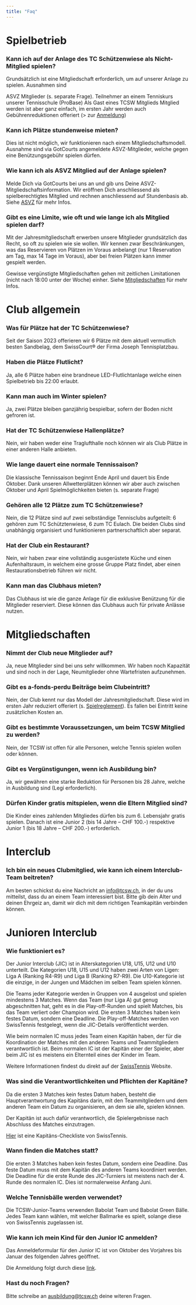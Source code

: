 ```yaml
---
title: "Faq"
---
```


# Spielbetrieb

### Kann ich auf der Anlage des TC Schützenwiese als Nicht-Mitglied spielen?

Grundsätzlich ist eine Mitgliedschaft erforderlich, um auf unserer Anlage zu spielen. Ausnahmen sind

ASVZ Mitglieder (s. separate Frage).
Teilnehmer an einem Tenniskurs unserer Tennisschule (ProBase)
Als Gast eines TCSW Mitglieds
Mitglied werden ist aber ganz einfach, im ersten Jahr werden auch Gebührenreduktionen offeriert (> zur [Anmeldung](/subscribe))

### Kann ich Plätze stundenweise mieten?

Dies ist nicht möglich, wir funktionieren nach einem Mitgliedschaftsmodell. Ausnahme sind via GotCourts angemeldete ASVZ-Mitglieder, welche gegen eine Benützungsgebühr spielen dürfen.

### Wie kann ich als ASVZ Mitglied auf der Anlage spielen?

Melde Dich via GotCourts bei uns an und gib uns Deine ASVZ-Mitgliedschaftsinformation. Wir eröffnen Dich anschliessend als spielberechtigtes Mitglied und rechnen anschliessend auf Stundenbasis ab. Siehe [ASVZ](/asvz) für mehr Infos.

### Gibt es eine Limite, wie oft und wie lange ich als Mitglied spielen darf?

Mit der Jahresmitgliedschaft erwerben unsere Mitglieder grundsätzlich das Recht, so oft zu spielen wie sie wollen. Wir kennen zwar Beschränkungen, was das Reservieren von Plätzen im Voraus anbelangt (nur 1 Reservation am Tag, max 14 Tage im Voraus), aber bei freien Plätzen kann immer gespielt werden.

Gewisse vergünstigte Mitgliedschaften gehen mit zeitlichen Limitationen (nicht nach 18:00 unter der Woche) einher. Siehe [Mitgliedschaften](/membership) für mehr Infos.

# Club allgemein

### Was für Plätze hat der TC Schützenwiese?

Seit der Saison 2023 offerieren wir 6 Plätze mit dem aktuell vermutlich besten Sandbelag, dem SwissCourt® der Firma Joseph Tennisplatzbau.

### Haben die Plätze Flutlicht?

Ja, alle 6 Plätze haben eine brandneue LED-Flutlichtanlage welche einen Spielbetrieb bis 22:00 erlaubt.

### Kann man auch im Winter spielen?

Ja, zwei Plätze bleiben ganzjährig bespielbar, sofern der Boden nicht gefroren ist.

### Hat der TC Schützenwiese Hallenplätze?

Nein, wir haben weder eine Traglufthalle noch können wir als Club Plätze in einer anderen Halle anbieten.

### Wie lange dauert eine normale Tennissaison?

Die klassische Tennissaison beginnt Ende April und dauert bis Ende Oktober. Dank unseren Allwetterplätzen können wir aber auch zwischen Oktober und April Spielmöglichkeiten bieten (s. separate Frage)

### Gehören alle 12 Plätze zum TC Schützenwiese?

Nein, die 12 Plätze sind auf zwei selbständige Tennisclubs aufgeteilt: 6 gehören zum TC Schütztenwiese, 6 zum TC Eulach. Die beiden Clubs sind unabhängig organisiert und funktionieren partnerschaftlich aber separat.

### Hat der Club ein Restaurant?

Nein, wir haben zwar eine vollständig ausgerüstete Küche und einen Aufenhaltsraum, in welchem eine grosse Gruppe Platz findet, aber einen Restaurationsbetrieb führen wir nicht.

### Kann man das Clubhaus mieten?

Das Clubhaus ist wie die ganze Anlage für die exklusive Benützung für die Mitglieder reserviert. Diese können das Clubhaus auch für private Anlässe nutzen.

# Mitgliedschaften

### Nimmt der Club neue Mitglieder auf?

Ja, neue Mitglieder sind bei uns sehr willkommen. Wir haben noch Kapazität und sind noch in der Lage, Neumitglieder ohne Wartefristen aufzunehmen.

### Gibt es a-fonds-perdu Beiträge beim Clubeintritt?

Nein, der Club kennt nur das Modell der Jahresmitgliedschaft. Diese wird im ersten Jahr reduziert offeriert (s. [Spielreglement](/pdf/spielreglement.pdf)). Es fallen bei Eintritt keine zusätzlichen Kosten an.

### Gibt es bestimmte Voraussetzungen, um beim TCSW Mitglied zu werden?

Nein, der TCSW ist offen für alle Personen, welche Tennis spielen wollen oder können.

### Gibt es Vergünstigungen, wenn ich Ausbildung bin?

Ja, wir gewähren eine starke Reduktion für Personen bis 28 Jahre, welche in Ausbildung sind (Legi erforderlich).

### Dürfen Kinder gratis mitspielen, wenn die Eltern Mitglied sind?

Die Kinder eines zahlenden Mitgliedes dürfen bis zum 6. Lebensjahr gratis spielen. Danach ist eine Junior 2 (bis 14 Jahre – CHF 100.-) respektive Junior 1 (bis 18 Jahre – CHF 200.-) erforderlich.

# Interclub

### Ich bin ein neues Clubmitglied, wie kann ich einem Interclub-Team beitreten?

Am besten schickst du eine Nachricht an info@tcsw.ch, in der du uns mitteilst, dass du an einem Team interessiert bist. Bitte gib dein Alter und deinen Ehrgeiz an, damit wir dich mit dem richtigen Teamkapitän verbinden können.

# Junioren Interclub

### Wie funktioniert es?

Der Junior Interclub (JIC) ist in Alterskategorien U18, U15, U12 und U10 unterteilt.
Die Kategorien U18, U15 und U12 haben zwei Arten von Ligen: Liga A (Ranking R4-R9) und Liga B (Ranking R7-R9).
Die U10-Kategorie ist die einzige, in der Jungen und Mädchen im selben Team spielen können.

Die Teams jeder Kategorie werden in Gruppen von 4 ausgelost und spielen mindestens 3 Matches. Wenn das Team (nur Liga A) gut genug abgeschnitten hat, geht es in die Play-off-Runden und spielt Matches, bis das Team verliert oder Champion wird.
Die ersten 3 Matches haben kein festes Datum, sondern eine Deadline. Die Play-off-Matches werden von SwissTennis festgelegt, wenn die JIC-Details veröffentlicht werden.

Wie beim normalen IC muss jedes Team einen Kapitän haben, der für die Koordination der Matches mit den anderen Teams und Teammitgliedern verantwortlich ist. Beim normalen IC ist der Kapitän einer der Spieler, aber beim JIC ist es meistens ein Elternteil eines der Kinder im Team.

Weitere Informationen findest du direkt auf der [SwissTennis](https://www.swisstennis.ch/de/wettkampf/interclub/junioren-interclub/) Website.

### Was sind die Verantwortlichkeiten und Pflichten der Kapitäne?

Da die ersten 3 Matches kein festes Datum haben, besteht die Hauptverantwortung des Kapitäns darin, mit den Teammitgliedern und dem anderen Team ein Datum zu organisieren, an dem sie alle, spielen können.

Der Kapitän ist auch dafür verantwortlich, die Spielergebnisse nach Abschluss des Matches einzutragen.

[Hier](/pdf/jic_checkliste_de.pdf) ist eine Kapitäns-Checkliste von SwissTennis.

### Wann finden die Matches statt?

Die ersten 3 Matches haben kein festes Datum, sondern eine Deadline. Das feste Datum muss mit dem Kapitän des anderen Teams koordiniert werden.
Die Deadline für die erste Runde des JIC-Turniers ist meistens nach der 4. Runde des normalen IC. Dies ist normalerweise Anfang Juni.

### Welche Tennisbälle werden verwendet?

Die TCSW-Junior-Teams verwenden Babolat Team und Babolat Green Bälle.
Jedes Team kann wählen, mit welcher Ballmarke es spielt, solange diese von SwissTennis zugelassen ist.

### Wie kann ich mein Kind für den Junior IC anmelden?

Das Anmeldeformular für den Junior IC ist von Oktober des Vorjahres bis Januar des folgenden Jahres geöffnet.

Die Anmeldung folgt durch diese [link](https://forms.gle/uHaBNEjgxUzLkM13A).

### Hast du noch Fragen?

Bitte schreibe an ausbildung@tcsw.ch deine witeren Fragen.
